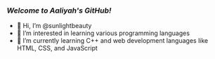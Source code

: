 ### ***Welcome to Aaliyah's GitHub!***
- 👋 Hi, I’m @sunlightbeauty
- 👀 I’m interested in learning various programming languages
- 🌱 I’m currently learning C++ and web development languages like HTML, CSS, and JavaScript

<!---
sunlightbeauty/sunlightbeauty is a ✨ special ✨ repository because its `README.md` (this file) appears on your GitHub profile.
You can click the Preview link to take a look at your changes.
--->
